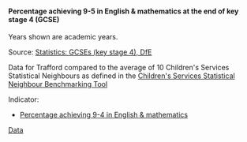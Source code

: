 #### Percentage achieving 9-5 in English & mathematics at the end of key stage 4 (GCSE) 

Years shown are academic years.

Source: <a href="https://www.gov.uk/government/collections/statistics-gcses-key-stage-4" target="_blank">Statistics: GCSEs (key stage 4), DfE</a>

Data for Trafford compared to the average of 10 Children's Services Statistical Neighbours as defined in the <a href='https://www.gov.uk/government/publications/local-authority-interactive-tool-lait' target='_blank'>Children's Services Statistical Neighbour Benchmarking Tool</a>

Indicator:

* <a href="http://id.esd.org.uk/metricType/9197" target="_blank"> Percentage achieving 9-4 in English & mathematics </a>

<a href="https://www.trafforddatalab.io/trafford_themes/data/children/grades_5_or_above_ks4.csv" aria-label="Download the data" class="downloadButton" target="_blank" download>Data <span class="fas fa-download"></span></a>
